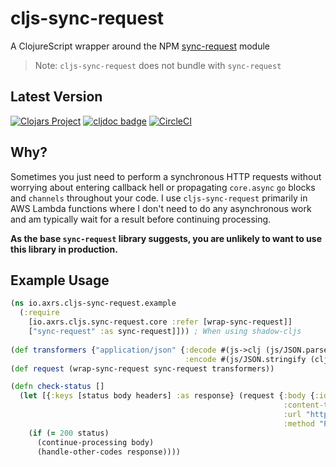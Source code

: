# cljs-sync-request

A ClojureScript wrapper around the NPM [sync-request](https://github.com/ForbesLindesay/sync-request) module

> Note: `cljs-sync-request` does not bundle with `sync-request`

## Latest Version

[![Clojars Project](https://img.shields.io/clojars/v/io.axrs/cljs-sync-request.svg)](https://clojars.org/io.axrs/cljs-sync-request)
[![cljdoc badge](https://cljdoc.org/badge/io.axrs/cljs-sync-request)](https://cljdoc.org/d/io.axrs/cljs-sync-request)
[![CircleCI](https://circleci.com/gh/axrs/cljs-sync-request.svg?style=svg)](https://circleci.com/gh/axrs/cljs-sync-request)

## Why?

Sometimes you just need to perform a synchronous HTTP requests without worrying about entering callback hell or propagating
`core.async` `go` blocks and `channels` throughout your code. I use `cljs-sync-request` primarily in AWS Lambda functions
where I don't need to do any asynchronous work and am typically wait for a result before continuing processing.

**As the base `sync-request` library suggests, you are unlikely to want to use this library in production.**

## Example Usage

```clojure
(ns io.axrs.cljs-sync-request.example
  (:require
    [io.axrs.cljs.sync-request.core :refer [wrap-sync-request]]
    ["sync-request" :as sync-request]])) ; When using shadow-cljs
    
(def transformers {"application/json" {:decode #(js->clj (js/JSON.parse %)) 
                                       :encode #(js/JSON.stringify (clj->js %))}})
(def request (wrap-sync-request sync-request transformers))

(defn check-status []
  (let [{:keys [status body headers] :as response} (request {:body {:id "123"} 
                                                             :content-type "application/json" 
                                                             :url "http://localhost"
                                                             :method "POST"})
    (if (= 200 status)
      (continue-processing body)
      (handle-other-codes response))))
```


